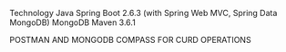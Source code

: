 Technology
Java 
Spring Boot 2.6.3 (with Spring Web MVC, Spring Data MongoDB)
MongoDB
Maven 3.6.1
   
   POSTMAN AND MONGODB COMPASS FOR CURD OPERATIONS
